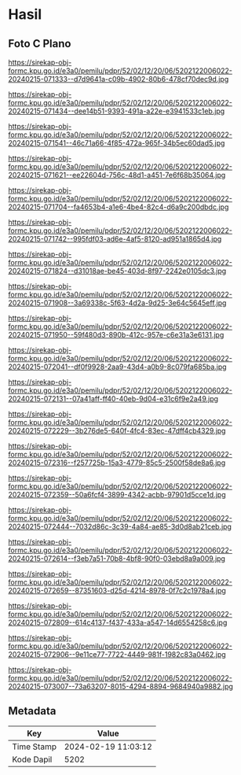 # Hasil

## Foto C Plano

https://sirekap-obj-formc.kpu.go.id/e3a0/pemilu/pdpr/52/02/12/20/06/5202122006022-20240215-071333--d7d9641a-c09b-4902-80b6-478cf70dec9d.jpg

https://sirekap-obj-formc.kpu.go.id/e3a0/pemilu/pdpr/52/02/12/20/06/5202122006022-20240215-071434--dee14b51-9393-491a-a22e-e3941533c1eb.jpg

https://sirekap-obj-formc.kpu.go.id/e3a0/pemilu/pdpr/52/02/12/20/06/5202122006022-20240215-071541--46c71a66-4f85-472a-965f-34b5ec60dad5.jpg

https://sirekap-obj-formc.kpu.go.id/e3a0/pemilu/pdpr/52/02/12/20/06/5202122006022-20240215-071621--ee22604d-756c-48d1-a451-7e6f68b35064.jpg

https://sirekap-obj-formc.kpu.go.id/e3a0/pemilu/pdpr/52/02/12/20/06/5202122006022-20240215-071704--fa4653b4-a1e6-4be4-82c4-d6a9c200dbdc.jpg

https://sirekap-obj-formc.kpu.go.id/e3a0/pemilu/pdpr/52/02/12/20/06/5202122006022-20240215-071742--995fdf03-ad6e-4af5-8120-ad951a1865d4.jpg

https://sirekap-obj-formc.kpu.go.id/e3a0/pemilu/pdpr/52/02/12/20/06/5202122006022-20240215-071824--d31018ae-be45-403d-8f97-2242e0105dc3.jpg

https://sirekap-obj-formc.kpu.go.id/e3a0/pemilu/pdpr/52/02/12/20/06/5202122006022-20240215-071908--3a69338c-5f63-4d2a-9d25-3e64c5645eff.jpg

https://sirekap-obj-formc.kpu.go.id/e3a0/pemilu/pdpr/52/02/12/20/06/5202122006022-20240215-071950--59f480d3-890b-412c-957e-c6e31a3e6131.jpg

https://sirekap-obj-formc.kpu.go.id/e3a0/pemilu/pdpr/52/02/12/20/06/5202122006022-20240215-072041--df0f9928-2aa9-43d4-a0b9-8c079fa685ba.jpg

https://sirekap-obj-formc.kpu.go.id/e3a0/pemilu/pdpr/52/02/12/20/06/5202122006022-20240215-072131--07a41aff-ff40-40eb-9d04-e31c6f9e2a49.jpg

https://sirekap-obj-formc.kpu.go.id/e3a0/pemilu/pdpr/52/02/12/20/06/5202122006022-20240215-072229--3b276de5-640f-4fc4-83ec-47dff4cb4329.jpg

https://sirekap-obj-formc.kpu.go.id/e3a0/pemilu/pdpr/52/02/12/20/06/5202122006022-20240215-072316--f257725b-15a3-4779-85c5-2500f58de8a6.jpg

https://sirekap-obj-formc.kpu.go.id/e3a0/pemilu/pdpr/52/02/12/20/06/5202122006022-20240215-072359--50a6fcf4-3899-4342-acbb-97901d5cce1d.jpg

https://sirekap-obj-formc.kpu.go.id/e3a0/pemilu/pdpr/52/02/12/20/06/5202122006022-20240215-072444--7032d86c-3c39-4a84-ae85-3d0d8ab21ceb.jpg

https://sirekap-obj-formc.kpu.go.id/e3a0/pemilu/pdpr/52/02/12/20/06/5202122006022-20240215-072614--f3eb7a51-70b8-4bf8-90f0-03ebd8a9a009.jpg

https://sirekap-obj-formc.kpu.go.id/e3a0/pemilu/pdpr/52/02/12/20/06/5202122006022-20240215-072659--87351603-d25d-4214-8978-0f7c2c1978a4.jpg

https://sirekap-obj-formc.kpu.go.id/e3a0/pemilu/pdpr/52/02/12/20/06/5202122006022-20240215-072809--614c4137-f437-433a-a547-14d6554258c6.jpg

https://sirekap-obj-formc.kpu.go.id/e3a0/pemilu/pdpr/52/02/12/20/06/5202122006022-20240215-072906--9e11ce77-7722-4449-981f-1982c83a0462.jpg

https://sirekap-obj-formc.kpu.go.id/e3a0/pemilu/pdpr/52/02/12/20/06/5202122006022-20240215-073007--73a63207-8015-4294-8894-9684940a9882.jpg


## Metadata

| Key        | Value               |
| ---------- | ------------------- |
| Time Stamp | 2024-02-19 11:03:12 |
| Kode Dapil | 5202                |



